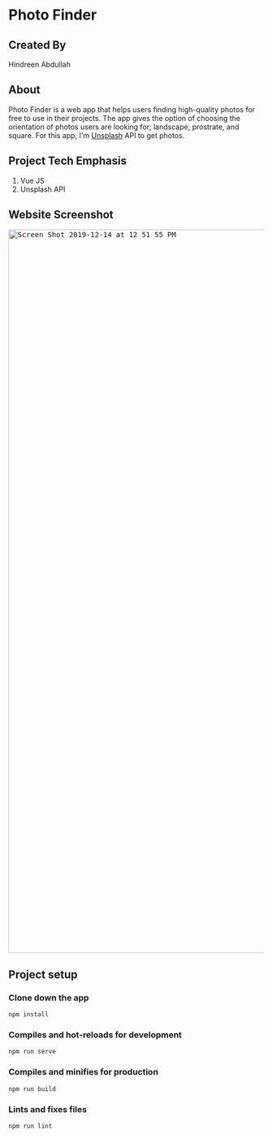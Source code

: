 # Photo Finder

## Created By
Hindreen Abdullah

## About
Photo Finder is a web app that helps users finding high-quality photos for free to use in their projects. The app gives the option of choosing the orientation of photos users are looking for; landscape, prostrate, and square. For this app, I'm  [Unsplash](https://unsplash.com) API to get photos.

## Project Tech Emphasis
1. Vue JS
2. Unsplash API


## Website Screenshot

<kbd>
<img width="1425" alt="Screen Shot 2019-12-14 at 12 51 55 PM" src="https://user-images.githubusercontent.com/45321668/70852673-2902c400-1e9c-11ea-9f05-912e8b1b1f04.png">
</kbd>


## Project setup

### Clone down the app

```
npm install
```

### Compiles and hot-reloads for development
```
npm run serve
```

### Compiles and minifies for production
```
npm run build
```

### Lints and fixes files
```
npm run lint
```

